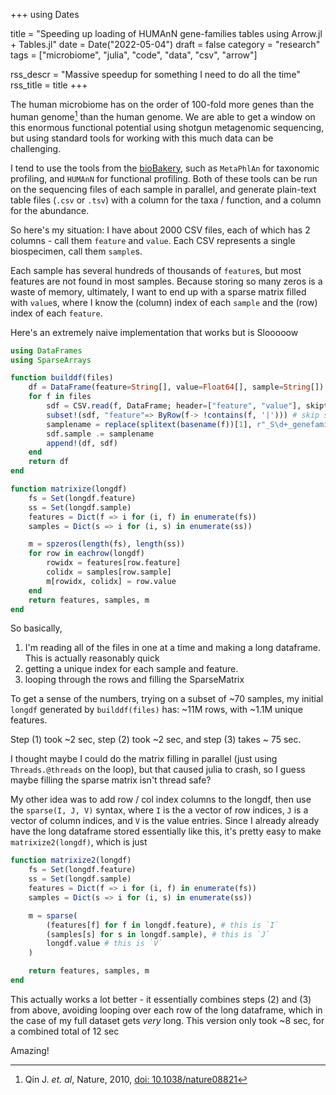 +++
using Dates

title = "Speeding up loading of HUMAnN gene-families tables using Arrow.jl + Tables.jl"
date = Date("2022-05-04")
draft = false
category = "research"
tags = ["microbiome", "julia", "code", "data", "csv", "arrow"]

rss_descr = "Massive speedup for something I need to do all the time"
rss_title = title
+++


The human microbiome has on the order of 100-fold more genes than the human genome[^microbe-genes]
than the human genome.
We are able to get a window on this enormous functional potential
using shotgun metagenomic sequencing,
but using standard tools for working with this much data
can be challenging.

[^microbe-genes]: Qin J. _et. al_, Nature, 2010, [doi: 10.1038/nature08821](https://doi.org/10.1038/nature08821)

I tend to use the tools from the [bioBakery][biobakery],
such as `MetaPhlAn` for taxonomic profiling,
and `HUMAnN` for functional profiling.
Both of these tools can be run on the sequencing files
of each sample in parallel,
and generate plain-text table files (`.csv` or `.tsv`)
with a column for the taxa / function, and a column for the abundance.

[biobakery]: http://huttenhower.sph.harvard.edu

So here's my situation: I have about 2000 CSV files, each of which has 2 columns - call them `feature` and `value`.
Each CSV represents a single biospecimen, call them `sample`s.

Each sample has several hundreds of thousands of `feature`s, but most features are not found in most samples.
Because storing so many zeros is a waste of memory,
ultimately, I want to end up with a sparse matrix filled with `value`s, where I know the (column) index of each `sample` and the (row) index of each `feature`.

Here's an extremely naive implementation that works but is Slooooow

```julia
using DataFrames
using SparseArrays

function builddf(files)
    df = DataFrame(feature=String[], value=Float64[], sample=String[])
    for f in files
        sdf = CSV.read(f, DataFrame; header=["feature", "value"], skipto=2)
        subset!(sdf, "feature"=> ByRow(f-> !contains(f, '|'))) # skip stratified features
        samplename = replace(splitext(basename(f))[1], r"_S\d+_genefamilies" => "")
        sdf.sample .= samplename
        append!(df, sdf)
    end
    return df
end

function matrixize(longdf)
    fs = Set(longdf.feature)
    ss = Set(longdf.sample)
    features = Dict(f => i for (i, f) in enumerate(fs)) 
    samples = Dict(s => i for (i, s) in enumerate(ss))

    m = spzeros(length(fs), length(ss))
    for row in eachrow(longdf)
        rowidx = features[row.feature]
        colidx = samples[row.sample]
        m[rowidx, colidx] = row.value
    end
    return features, samples, m
end
```

So basically,

1. I'm reading all of the files in one at a time and making a long dataframe. This is actually reasonably quick
2. getting a unique index for each sample and feature.
3. looping through the rows and filling the SparseMatrix

To get a sense of the numbers, trying on a subset of ~70 samples,
my initial `longdf` generated by `builddf(files)` has: ~11M rows, with ~1.1M unique features.

Step (1) took ~2 sec, step (2) took ~2 sec, and step (3) takes ~ 75 sec.

I thought maybe I could do the matrix filling in parallel (just using `Threads.@threads` on the loop), but that caused julia to crash, so I guess maybe filling the sparse matrix isn't thread safe?

My other idea was to add row / col index columns to the longdf, then use the `sparse(I, J, V)` syntax,
where `I` is the a vector of row indices, `J` is a vector of column indices,
and `V` is the value entries.
Since I already already have the long dataframe stored essentially like this,
it's pretty easy to make `matrixize2(longdf)`,
which is just

```julia
function matrixize2(longdf)
    fs = Set(longdf.feature)
    ss = Set(longdf.sample)
    features = Dict(f => i for (i, f) in enumerate(fs)) 
    samples = Dict(s => i for (i, s) in enumerate(ss))

    m = sparse(
        (features[f] for f in longdf.feature), # this is `I`
        (samples[s] for s in longdf.sample), # this is `J`
        longdf.value # this is `V`
    )

    return features, samples, m
end
```

This actually works a lot better - it essentially combines steps (2) and (3)
from above, avoiding looping over each row of the long dataframe,
which in the case of my full dataset gets _very_ long.
This version only took ~8 sec, for a combined total of 12 sec

Amazing!
